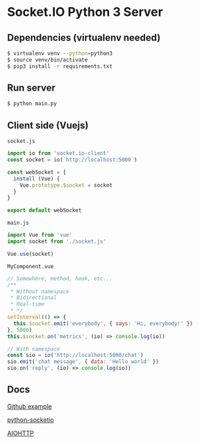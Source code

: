 # Socket.IO Python 3 Server

## Dependencies (virtualenv needed)
```bash
$ virtualenv venv --python=python3
$ source venv/bin/activate
$ pip3 install -r requirements.txt
```

## Run server

``` bash
$ python main.py
```

## Client side (Vuejs)

`socket.js`
```js
import io from 'socket.io-client'
const socket = io(`http://localhost:5000`)

const webSocket = {
  install (Vue) {
    Vue.prototype.$socket = socket
  }
}

export default webSocket
```

`main.js`
```js
import Vue from 'vue'
import socket from './socket.js'

Vue.use(socket)
```

`MyComponent.vue`
```js
// Somewhere, method, hook, etc...
/**
 * Without namespace
 * Bidirectional
 * Real-time
 * */
setInterval(() => {
  this.$socket.emit('everybody', { says: 'Hi, everybody!' })
}, 5000)
this.$socket.on('metrics', (io) => console.log(io))

// With namespace
const sio = io('http://localhost:5000/chat')
sio.emit('chat message', { data: 'Hello world' })
sio.on('reply', (io) => console.log(io))

```
## Docs
[Github example](https://github.com/miguelgrinberg/python-socketio)

[python-socketio](https://python-socketio.readthedocs.io/en/latest/index.html)

[AIOHTTP](https://aiohttp.readthedocs.io/en/stable/)